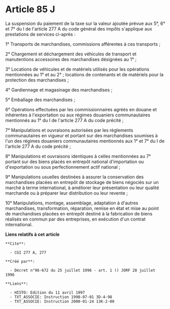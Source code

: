 # Article 85 J

La suspension du paiement de la taxe sur la valeur ajoutée prévue aux 5°, 6° et 7° du I de l'article 277 A du code général
des impôts s'applique aux prestations de services ci-après :

1° Transports de marchandises, commissions afférentes à ces transports ;

2° Chargement et déchargement des véhicules de transport et manutentions accessoires des marchandises désignées au 1° ;

3° Locations de véhicules et de matériels utilisés pour les opérations mentionnées au 1° et au 2° ; locations de contenants
et de matériels pour la protection des marchandises ;

4° Gardiennage et magasinage des marchandises ;

5° Emballage des marchandises ;

6° Opérations effectuées par les commissionnaires agréés en douane et inhérentes à l'exportation ou aux régimes douaniers
communautaires mentionnés au 1° du I de l'article 277 A du code précité ;

7° Manipulations et ouvraisons autorisées par les règlements communautaires en vigueur et portant sur des marchandises
soumises à l'un des régimes douaniers communautaires mentionnés aux 1° et 7° du I de l'article 277 A du code précité ;

8° Manipulations et ouvraisons identiques à celles mentionnées au 7° portant sur des biens placés en entrepôt national
d'importation ou d'exportation ou sous perfectionnement actif national ;

9° Manipulations usuelles destinées à assurer la conservation des marchandises placées en entrepôt de stockage de biens
négociés sur un marché à terme international, à améliorer leur présentation ou leur qualité marchande ou à préparer leur
distribution ou leur revente ;

10° Manipulations, montage, assemblage, adaptation à d'autres marchandises, transformation, réparation, remise en état et
mise au point de marchandises placées en entrepôt destiné à la fabrication de biens réalisés en commun par des entreprises,
en exécution d'un contrat international.

**Liens relatifs à cet article**

	**Cite**:

	  - CGI 277 A, 277

	**Créé par**:

	  - Décret n°96-672 du 25 juillet 1996 - art. 1 () JORF 28 juillet 1996

	**Liens**:

	  - HISTO: Edition du 11 avril 1997
	  - TXT_ASSOCIE: Instruction 1998-07-01 3D-4-98
	  - TXT_ASSOCIE: Instruction 2000-01-24 13K-2-00
